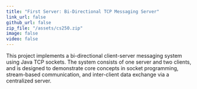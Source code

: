 ```yaml
---
title: "First Server: Bi-Directional TCP Messaging Server"
link_url: false
github_url: false
zip_file: "/assets/cs250.zip"
image: false
video: false
---
```


This project implements a bi-directional client-server messaging system using Java TCP sockets. The system consists of one server and two clients, and is designed to demonstrate core concepts in socket programming, stream-based communication, and inter-client data exchange via a centralized server.
